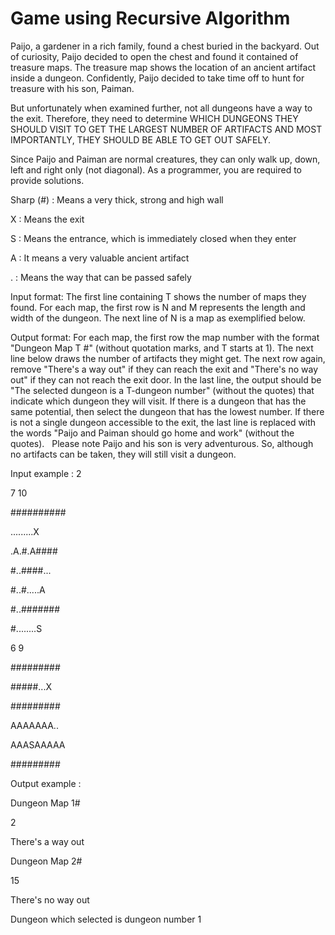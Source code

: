 # Game using Recursive Algorithm 

Paijo, a gardener in a rich family, found a chest buried in the backyard. Out of curiosity, Paijo decided to open the chest and found it contained of treasure maps. The treasure map shows the location of an ancient artifact inside a dungeon. Confidently, Paijo decided to take time off to hunt for treasure with his son, Paiman.

But unfortunately when examined further, not all dungeons have a way to the exit. Therefore, they need to determine WHICH DUNGEONS THEY SHOULD VISIT TO GET THE LARGEST NUMBER OF ARTIFACTS AND MOST IMPORTANTLY, THEY SHOULD BE ABLE TO GET OUT SAFELY.

Since Paijo and Paiman are normal creatures, they can only walk up, down, left and right only (not diagonal).
As a programmer, you are required to provide solutions.

Sharp (#) : Means a very thick, strong and high wall

X : Means the exit

S : Means the entrance, which is immediately closed when they enter

A : It means a very valuable ancient artifact

.  : Means the way that can be passed safely 

Input format:
The first line containing T shows the number of maps they found. For each map, the first row is N and M represents the length and width of the dungeon. The next line of N is a map as exemplified below.

Output format:
For each map, the first row the map number with the format "Dungeon Map T #" (without quotation marks, and T starts at 1). 
The next line below draws the number of artifacts they might get. The next row again, remove "There's a way out" if they can reach the exit and "There's no way out" if they can not reach the exit door. 
In the last line, the output should be "The selected dungeon is a T-dungeon number" (without the quotes) that indicate which dungeon they will visit. If there is a dungeon that has the same potential, then select the dungeon that has the lowest number.
If there is not a single dungeon accessible to the exit, the last line is replaced with the words "Paijo and Paiman should go home and work" (without the quotes).
 
Please note Paijo and his son is very adventurous. So, although no artifacts can be taken, they will still visit a dungeon.

Input example :
2

7 10

##########

.........X 

.A.#.A####

#..####...


#..#.....A

#..#######

#........S


6 9

#########

#####...X

#########

AAAAAAA..

AAASAAAAA

######### 

Output example :

Dungeon Map 1#

2

There's a way out

Dungeon Map 2#

15 

There's no way out

Dungeon which selected is dungeon number 1
